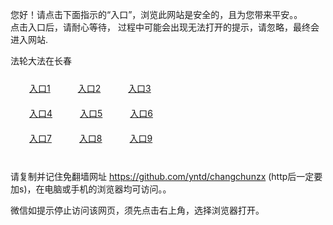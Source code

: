 您好！请点击下面指示的“入口”，浏览此网站是安全的，且为您带来平安。。 <br/>
点击入口后，请耐心等待， 过程中可能会出现无法打开的提示，请忽略，最终会进入网站. </br>

法轮大法在长春<br/>
<div style="padding:10px"><a style="margin:20px" target="_blank" href="https://d1zem9esy4b8cj.cloudfront.net/2Qpsp?geggaqaj" id="ccLink1" rel="nofollow">入口1</a> <a target="_blank" style="margin:20px" href="https://d3nvseuqh9v66p.cloudfront.net/2Qpsp?xojxinxz" id="ccLink2" rel="nofollow">入口2</a> <a style="margin:20px" target="_blank" href="https://d1wy7xgfdmmfdz.cloudfront.net/2Qpsp?lepiwt" id="ccLink3" rel="nofollow">入口3</a></div>

<div style="padding:10px" ><a style="margin:20px" target="_blank" href="https://d1zem9esy4b8cj.cloudfront.net/2Qpsp?geggaqaj" id="ccLink4" rel="nofollow">入口4</a> <a style="margin:20px" href="https://d3nvseuqh9v66p.cloudfront.net/2Qpsp?xojxinxz" target="_blank" id="ccLink5" rel="nofollow">入口5</a> <a style="margin:20px" href="https://d1wy7xgfdmmfdz.cloudfront.net/2Qpsp?lepiwt" target="_blank" id="ccLink6" rel="nofollow">入口6</a></div>

<div style="padding:10px"><a style="margin:20px" target="_blank" href="https://d1zem9esy4b8cj.cloudfront.net/2Qpsp?geggaqaj" id="ccLink7" rel="nofollow">入口7</a> <a style="margin:20px" href="https://d3nvseuqh9v66p.cloudfront.net/2Qpsp?xojxinxz" target="_blank" id="ccLink8" rel="nofollow">入口8</a> <a style="margin:20px" target="_blank" href="https://d1wy7xgfdmmfdz.cloudfront.net/2Qpsp?lepiwt" id="ccLink9" rel="nofollow">入口9</a></div>

<br/>



请复制并记住免翻墙网址 https://github.com/yntd/changchunzx (http后一定要加s)，在电脑或手机的浏览器均可访问。。<br/>

微信如提示停止访问该网页，须先点击右上角，选择浏览器打开。
